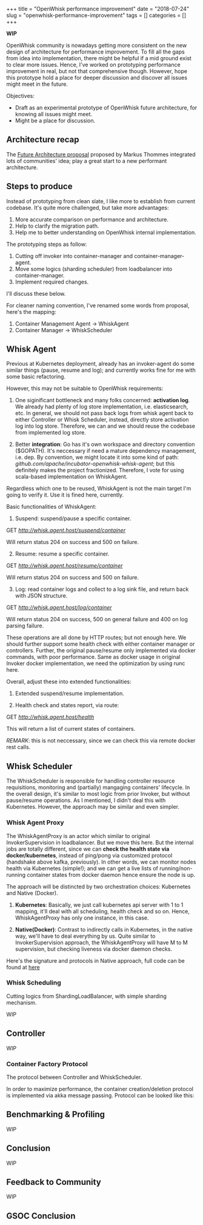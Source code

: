 +++
title = "OpenWhisk performance improvement"
date = "2018-07-24"
slug = "openwhisk-performance-improvement" 
tags = []
categories = []
+++

**WIP**

OpenWhisk community is nowadays getting more consistent on the new design of architecture for performance improvement. To fill all the gaps from idea into implementation, there might be helpful if a mid ground exist to clear more issues. Hence, I've worked on prototyping performance improvement in real, but not that comprehensive though. However, hope this prototype hold a place for deeper discussion and discover all issues might meet in the future. 

Objectives:

* Draft as an experimental prototype of OpenWhisk future architecture, for knowing all issues might meet.
* Might be a place for discussion.

## Architecture recap

The [Future Architecture proposal](https://cwiki.apache.org/confluence/display/OPENWHISK/OpenWhisk+future+architecture) proposed by Markus Thommes integrated lots of communities' idea; play a great start to a new performant architecture.

## Steps to produce

Instead of prototyping from clean slate, I like more to establish from current codebase. It's quite more challenged, but take more advantages:

1. More accurate comparison on performance and architecture.
2. Help to clarify the migration path.
3. Help me to better understanding on OpenWhisk internal implementation.

The prototyping steps as follow:

1. Cutting off invoker into container-manager and container-manager-agent.
2. Move some logics (sharding scheduler) from loadbalancer into container-manager.
3. Implement required changes.

I'll discuss these below.

For cleaner naming convention, I've renamed some words from proposal, here's the mapping:

1. Container Management Agent -> WhiskAgent
2. Container Manager -> WhiskScheduler

## Whisk Agent

Previous at Kubernetes deployment, already has an invoker-agent do some similar things (pause, resume and log); and currently works fine for me with some basic refactoring. 

However, this may not be suitable to OpenWhisk requirements: 

1. One siginificant bottleneck and many folks concerned: **activation log**. We already had plenty of log store implementation, i.e. elasticsearch, etc. In general, we should not pass back logs from whisk agent back to either Controller or Whisk Scheduler, instead, directly store activation log into log store. Therefore, we can and we should reuse the codebase from implemented log store.

2. Better **integration**: Go has it's own workspace and directory convention ($GOPATH). It's neccessary if need a mature dependency management, i.e. dep. By convention, we might locate it into some kind of path: _github.com/apache/incubator-openwhisk-whisk-agent_; but this definitely makes the project fractionized. Therefore, I vote for using scala-based implementation on WhiskAgent.

Regardless which one to be reused, WhiskAgent is not the main target I'm going to verify it. Use it is fined here, currently.

Basic functionalities of WhiskAgent:

1. Suspend: suspend/pause a specific container. 
  
GET  _http://whisk.agent.host/suspend/container_

Will return status 204 on success and 500 on failure.

2. Resume: resume a specific container.

GET  _http://whisk.agent.host/resume/container_

Will return status 204 on success and 500 on failure.

3. Log: read container logs and collect to a log sink file, and return back with JSON structure.

GET _http://whisk.agent.host/log/container_

Will return status 204 on success, 500 on general failure and 400 on log parsing failure.

These operations are all done by HTTP routes; but not enough here. We should further support some health check with either container manager or controllers. Further, the original pause/resume only implemented via docker commands, with poor performance. Same as docker usage in original Invoker docker implementation, we need the optimization by using runc here.

Overall, adjust these into extended functionalities:

1. Extended suspend/resume implementation.
<script src="https://gist.github.com/tz70s/42d023beb999ca7bcbb614065d48bf8f.js"></script>

2. Health check and states report, via route: 

GET _http://whisk.agent.host/health_

This will return a list of current states of containers.

_REMARK_: this is not neccessary, since we can check this via remote docker rest calls.

## Whisk Scheduler

The WhiskScheduler is responsible for handling controller resource requisitions, monitoring and (partially) mangaging containers' lifecycle. 
In the overall design, it's similar to most logic from prior Invoker, but without pause/resume operations.
As I mentioned, I didn't deal this with Kubernetes. However, the approach may be similar and even simpler.

### Whisk Agent Proxy

The WhiskAgentProxy is an actor which similar to original InvokerSupervision in loadbalancer. But we move this here.
But the internal jobs are totally different, since we can **check the health state via docker/kubernetes**, instead of ping/pong via customized protocol (handshake above kafka, previously). In other words, we can monitor nodes health via Kubernetes (simple!); and we can get a live lists of running/non-running container states from docker daemon hence ensure the node is up.

The approach will be distincted by two orchestration choices: Kubernetes and Native (Docker).

1. **Kubernetes**:
Basically, we just call kubernetes api server with 1 to 1 mapping, it'll deal with all scheduling, health check and so on. Hence, WhiskAgentProxy has only one instance, in this case.

2. **Native(Docker)**:
Contrast to indirectly calls in Kubernetes, in the native way, we'll have to deal everything by us. Quite similar to InvokerSupervision approach, the WhiskAgentProxy will have M to M supervision, but checking liveness via docker daemon checks.

Here's the signature and protocols in Native approach, full code can be found at [here]()

### Whisk Scheduling

Cutting logics from ShardingLoadBalancer, with simple sharding mechanism.

WIP

## Controller

WIP

### Container Factory Protocol

The protocol between Controller and WhiskScheduler.

In order to maximize performance, the container creation/deletion protocol is implemented via akka message passing. Protocol can be looked like this:

<script src="https://gist.github.com/tz70s/a15c32c59f17b3f4034275566484759c.js"></script>

## Benchmarking & Profiling

WIP

## Conclusion

WIP

## Feedback to Community

WIP

## GSOC Conclusion
